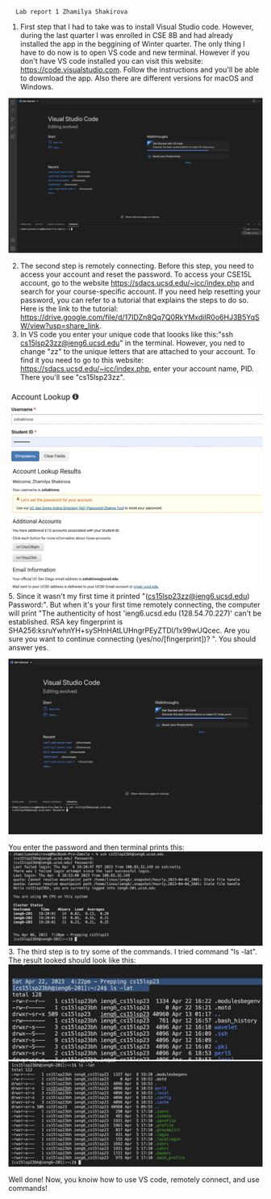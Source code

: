       Lab report 1 Zhamilya Shakirova

1. First step that I had to take was to install Visual Studio code. However, during the last quarter I was enrolled in CSE 8B and had already installed the app in the beggining of Winter quarter. The only thing I have to do now is to open VS code and new terminal. However if you don't have VS code installed you can visit this website: https://code.visualstudio.com. Follow the instructions and you'll be able to dowmload the app. Also there are different versions for macOS and Windows. 



![Image](VS.png)

2. The second step is remotely connecting. Before this step, you need to access your account and reset the password. To access your CSE15L account, go to the website https://sdacs.ucsd.edu/~icc/index.php and search for your course-specific account. If you need help resetting your password, you can refer to a tutorial that explains the steps to do so. Here is the link to the tutorial: https://drive.google.com/file/d/17IDZn8Qq7Q0RkYMxdiIR0o6HJ3B5YqSW/view?usp=share_link.
3. In VS code you enter your unique code that loooks like this:"ssh cs15lsp23zz@ieng6.ucsd.edu" in the terminal. However, you ned to change "zz" to the unique letters that are attached to your account. To find it you need to go to this website: https://sdacs.ucsd.edu/~icc/index.php, enter your account name, PID. There you'll see "cs15lsp23zz".

![Image](LookupCS.png)
![Image](UniqueCode.png)
5.  Since it wasn't my first time it printed "(cs15lsp23zz@ieng6.ucsd.edu) Password:". But when it's your first time remotely connecting, the computer will print "The authenticity of host 'ieng6.ucsd.edu (128.54.70.227)' can't be established. RSA key fingerprint is SHA256:ksruYwhnYH+sySHnHAtLUHngrPEyZTDl/1x99wUQcec. Are you sure you want to continue connecting (yes/no/[fingerprint])? ". You should answer yes.
  
![Image](VS2.png)

You enter the password and then terminal prints this:
![Image](VS3.png)
3. The third step is to try some of the commands. I tried command "ls -lat". The result looked should look like this:
![Image](lslat.png)
![Image](VS4.png)

Well done! Now, you knoiw how to use VS code, remotely connect, and use commands!
